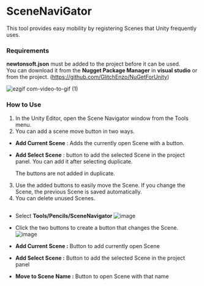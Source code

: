 # SceneNaviGator
This tool provides easy mobility by registering Scenes that Unity frequently uses.

### Requirements 
**newtonsoft.json** must be added to the project before it can be used.  
You can download it from the **Nugget Package Manager** in **visual studio** or from the project. (https://github.com/GlitchEnzo/NuGetForUnity)

![ezgif com-video-to-gif (1)](https://github.com/pencils57/Unity-SceneNavigator/assets/121782770/ed3fce4b-28dc-4106-8076-d10e0249d912)

### How to Use
1. In the Unity Editor, open the Scene Navigator window from the Tools menu.  
2. You can add a scene move button in two ways.  
- **Add Current Scene** : Adds the currently open Scene with a button.  
- **Add Select Scene** : button to add the selected Scene in the project panel. You can add it after selecting duplicate.  

	The buttons are not added in duplicate.  
3. Use the added buttons to easily move the Scene. If you change the Scene, the previous Scene is saved automatically.  
4. You can delete unused Scenes.

##
- Select **Tools/Pencils/SceneNavigator**
![image](https://github.com/pencils57/Unity-SceneNavigator/assets/121782770/9195b3a5-0af7-4f00-ad52-90589beaedd3)

- Click the two buttons to create a button that changes the Scene.
![image](https://github.com/pencils57/Unity-SceneNavigator/assets/121782770/50897ce1-f9f7-4e77-afd4-cb00fa653fa9)
- **Add Current Scene :** Button to add currently open Scene  
- **Add Select Scene :** Button to add the selected Scene in the project panel  
- **Move to Scene Name :** Button to open Scene with that name
